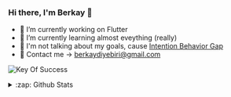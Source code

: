 ### Hi there, I'm Berkay 👋

- 🔭 I’m currently working on Flutter
- 🌱 I’m currently learning almost eveything (really)
- 💬 I'm not talking about my goals, cause [Intention Behavior Gap](https://www.ncbi.nlm.nih.gov/pmc/articles/PMC6125069/#:~:text=Of%20interest%20here,%20is%20the,the%20variation%20in%20health%20behavior.)
- 💬 Contact me -> berkaydiyebiri@gmail.com

![Key Of Success](https://i.ibb.co/k0jM0y1/sohard.jpg)

<details>
  <summary>:zap: Github Stats</summary>

  <img align="left" alt="berkayismus's Github Stats" src="https://github-readme-stats.codestackr.vercel.app/api?username=berkayismus&show_icons=true&hide_border=true" />

</details>

[website]: https://berkayismus.site

<!--
**berkayismus/berkayismus** is a ✨ _special_ ✨ repository because its `README.md` (this file) appears on your GitHub profile.

<!--
**[<img align="left" alt="berkayismus | Twitter" width="22px" src="https://cdn.jsdelivr.net/npm/simple-icons@v3/icons/twitter.svg" />][twitter]





